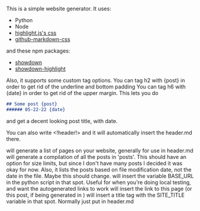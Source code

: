 This is a simple website generator. 
It uses:
- Python
- Node
- [highlight.js's css](https://highlightjs.org/)
- [github-markdown-css](https://github.com/sindresorhus/github-markdown-css)

and these npm packages:
- [showdown](https://github.com/showdownjs/showdown/)
- [showdown-highlight](https://github.com/Bloggify/showdown-highlight)


Also, it supports some custom tag options. You can tag h2 with {post} in order to get rid of the underline and bottom padding
You can tag h6 with {date} in order to get rid of the upper margin. This lets you do
```markdown
## Some post {post}
###### 05-22-22 {date}
```
and get a decent looking post title, with date.

You can also write <!header!> and it will automatically insert the header.md there.

<!pages!> will generate a list of pages on your website, generally for use in header.md

<!posts!> will generate a compilation of all the posts in 'posts'. This should have an option for size limits, but since I don't have many posts I decided it was okay for now. Also, it lists the posts based on file modification date, not the date in the file. Maybe this should change.

<!base_url!> will insert the variable BASE_URL in the python script in that spot. Useful for when you're doing local testing, and want the autogenerated links to work

<!this_page!> will insert the link to this page (or this post, if being generated in <!posts!>)

<!title!> will insert a title tag with the SITE_TITLE variable in that spot. Normally just put in header.md